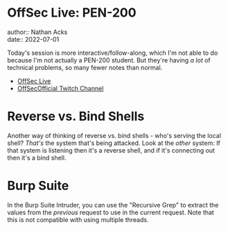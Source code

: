 # OffSec Live: PEN-200

author:: Nathan Acks  
date:: 2022-07-01

Today's session is more interactive/follow-along, which I'm not able to do because I'm not actually a PEN-200 student. But they're having *a lot* of technical problems, so many fewer notes than normal.

* [OffSec Live](https://www.offensive-security.com/offsec/offsec-live/)
* [OffSecOfficial Twitch Channel](https://www.twitch.tv/offsecofficial)

# Reverse vs. Bind Shells

Another way of thinking of reverse vs. bind shells - who's serving the local shell? *That's* the system that's being attacked. Look at the *other* system: If that system is listening then it's a reverse shell, and if it's connecting out then it's a bind shell.

# Burp Suite

In the Burp Suite Intruder, you can use the "Recursive Grep" to extract the values from the *previous* request to use in the current request. Note that this is not compatible with using multiple threads.
